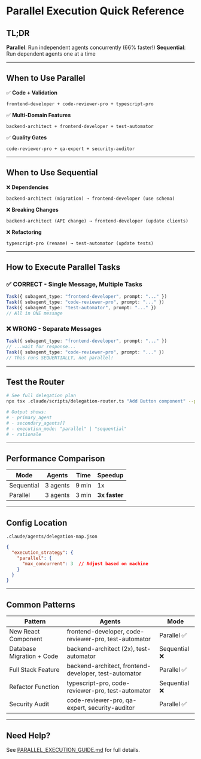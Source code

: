 # Parallel Execution Quick Reference

## TL;DR

**Parallel**: Run independent agents concurrently (66% faster!)
**Sequential**: Run dependent agents one at a time

---

## When to Use Parallel

✅ **Code + Validation**
```
frontend-developer + code-reviewer-pro + typescript-pro
```

✅ **Multi-Domain Features**
```
backend-architect + frontend-developer + test-automator
```

✅ **Quality Gates**
```
code-reviewer-pro + qa-expert + security-auditor
```

---

## When to Use Sequential

❌ **Dependencies**
```
backend-architect (migration) → frontend-developer (use schema)
```

❌ **Breaking Changes**
```
backend-architect (API change) → frontend-developer (update clients)
```

❌ **Refactoring**
```
typescript-pro (rename) → test-automator (update tests)
```

---

## How to Execute Parallel Tasks

### ✅ CORRECT - Single Message, Multiple Tasks

```typescript
Task({ subagent_type: "frontend-developer", prompt: "..." })
Task({ subagent_type: "code-reviewer-pro", prompt: "..." })
Task({ subagent_type: "test-automator", prompt: "..." })
// All in ONE message
```

### ❌ WRONG - Separate Messages

```typescript
Task({ subagent_type: "frontend-developer", prompt: "..." })
// ...wait for response...
Task({ subagent_type: "code-reviewer-pro", prompt: "..." })
// This runs SEQUENTIALLY, not parallel!
```

---

## Test the Router

```bash
# See full delegation plan
npx tsx .claude/scripts/delegation-router.ts "Add Button component" --plan

# Output shows:
# - primary_agent
# - secondary_agents[]
# - execution_mode: "parallel" | "sequential"
# - rationale
```

---

## Performance Comparison

| Mode | Agents | Time | Speedup |
|------|--------|------|---------|
| Sequential | 3 agents | 9 min | 1x |
| Parallel | 3 agents | 3 min | **3x faster** |

---

## Config Location

`.claude/agents/delegation-map.json`

```json
{
  "execution_strategy": {
    "parallel": {
      "max_concurrent": 3  // Adjust based on machine
    }
  }
}
```

---

## Common Patterns

| Pattern | Agents | Mode |
|---------|--------|------|
| New React Component | frontend-developer, code-reviewer-pro, test-automator | Parallel ✅ |
| Database Migration + Code | backend-architect (2x), test-automator | Sequential ❌ |
| Full Stack Feature | backend-architect, frontend-developer, test-automator | Parallel ✅ |
| Refactor Function | typescript-pro, code-reviewer-pro, test-automator | Sequential ❌ |
| Security Audit | code-reviewer-pro, qa-expert, security-auditor | Parallel ✅ |

---

## Need Help?

See [PARALLEL_EXECUTION_GUIDE.md](PARALLEL_EXECUTION_GUIDE.md) for full details.
